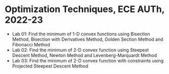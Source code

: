 # Optimization Techniques, ECE AUTh, 2022-23

- Lab 01: Find the minimum of 1-D convex functions using Bisection Method, Bisection with Derivatives Method, Golden Section Method and Fibonacci Method 
- Lab 02: Find the minimum of 2-D convex function using Steepest Descent Method, Newton Method and Levenberg-Marquardt Method
- Lab 03: Find the minimum of 2-D convex function with constraints using Projected Steepest Descent Method
